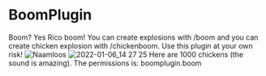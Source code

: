 # BoomPlugin
Boom? Yes Rico boom!
You can create explosions with /boom and you can create chicken explosion with /chickenboom. Use this plugin at your own risk!
![Naamloos](https://user-images.githubusercontent.com/81578391/148219191-39ebb107-ea66-48ba-8d2c-2d6194438c58.png)
![2022-01-06_14 27 25](https://user-images.githubusercontent.com/81578391/148390015-6ad21e16-e698-44be-a6f9-3a7388cd6787.png)
Here are 1000 chickens (the sound is amazing). The permissions is: boomplugin.boom
